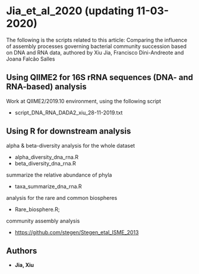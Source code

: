 
# Jia_et_al_2020 (updating 11-03-2020)
The following is the scripts related to this article: Comparing the influence of assembly processes governing bacterial community succession based on DNA and RNA data, authored by Xiu Jia, Francisco Dini-Andreote and Joana Falcão Salles

## Using QIIME2 for 16S rRNA sequences (DNA- and RNA-based) analysis
Work at QIIME2/2019.10 environment, using the following script
* script_DNA_RNA_DADA2_xiu_28-11-2019.txt
	 
## Using R for downstream analysis 

alpha & beta-diversity analysis for the whole dataset
* alpha_diversity_dna_rna.R
* beta_diversity_dna_rna.R

summarize the relative abundance of phyla
* taxa_summarize_dna_rna.R

analysis for the rare and common biospheres
* Rare_biosphere.R; 

community assembly analysis
* https://github.com/stegen/Stegen_etal_ISME_2013

## Authors
* **Jia, Xiu** 
